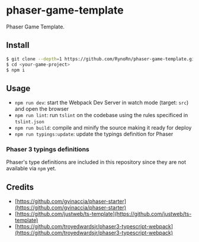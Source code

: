 # phaser-game-template

Phaser Game Template.

## Install

```sh
$ git clone --depth=1 https://github.com/RynoRn/phaser-game-template.git <your-game-project>
$ cd <your-game-project>
$ npm i
```

## Usage

- `npm run dev`: start the Webpack Dev Server in watch mode (target: `src`) and open the browser
- `npm run lint`: run `tslint` on the codebase using the rules specificed in `tslint.json`
- `npm run build`: compile and minify the source making it ready for deploy
- `npm run typings:update`: update the typings definition for Phaser

### Phaser 3 typings definitions

Phaser's type definitions are included in this repository since they are not available via `npm` yet.

## Credits

* [https://github.com/gvinaccia/phaser-starter](https://github.com/gvinaccia/phaser-starter)
* [https://github.com/justweb/ts-template](https://github.com/justweb/ts-template)
* [https://github.com/troyedwardsjr/phaser3-typescript-webpack](https://github.com/troyedwardsjr/phaser3-typescript-webpack)
